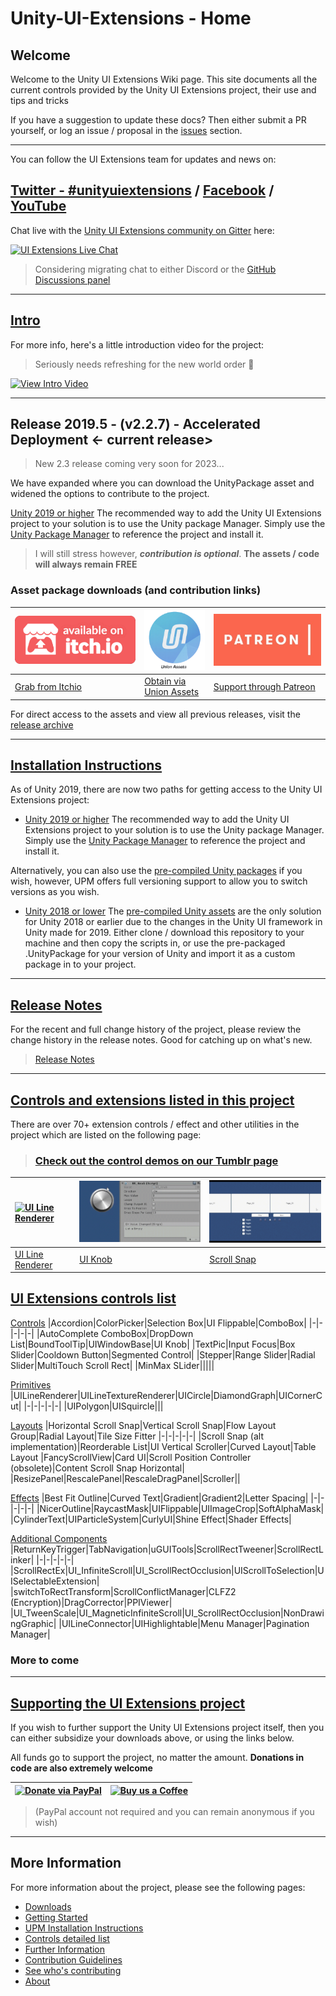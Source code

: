 # Unity-UI-Extensions - Home

## Welcome

Welcome to the Unity UI Extensions Wiki page.  This site documents all the current controls provided by the Unity UI Extensions project, their use and tips and tricks

If you have a suggestion to update these docs? Then either submit a PR yourself, or log an issue / proposal in the [issues](https://github.com/Unity-UI-Extensions/com.unity.uiextensions/issues) section.

-----

You can follow the UI Extensions team for updates and news on:

## [Twitter - #unityuiextensions](https://twitter.com/search?q=%23unityuiextensions) / [Facebook](https://www.facebook.com/UnityUIExtensions/) / [YouTube](https://www.youtube.com/@UnityUIExtensions)

Chat live with the [Unity UI Extensions community on Gitter](https://gitter.im/Unity-UI-Extensions/Lobby) here:

[![UI Extensions Live Chat](https://photos.angel.co/startups/i/368944-d81438d134dc6c5567ffaab69861cb34-medium_jpg.jpg?buster=1404125976)](https://gitter.im/Unity-UI-Extensions/Lobby)

> Considering migrating chat to either Discord or the [GitHub Discussions panel](https://github.com/Unity-UI-Extensions/com.unity.uiextensions/discussions/419)

-----

## [Intro](GettingStarted.md)

For more info, here's a little introduction video for the project:

> Seriously needs refreshing for the new world order 🤣

[![View Intro Video](http://img.youtube.com/vi/njoIeE4akq0/0.jpg)](http://www.youtube.com/watch?v=njoIeE4akq0 "Unity UI Extensions intro video")

-----

## Release 2019.5 - (v2.2.7)  - Accelerated Deployment <- current release>

> New 2.3 release coming very soon for 2023...

We have expanded where you can download the UnityPackage asset and widened the options to contribute to the project.

[Unity 2019 or higher](UPMInstallation.md)
The recommended way to add the Unity UI Extensions project to your solution is to use the Unity package Manager. Simply use the [Unity Package Manager](UPMInstallation) to reference the project and install it.

> I will still stress however, ***contribution is optional***. **The assets / code will always remain FREE**

### Asset package downloads (and contribution links)

| [![Download from Itch.IO](/SiteImages/itchio.png)](https://unityuiextensions.itch.io/uiextensions2-0 "Download from Itch.IO") | [![Download from Itch.IO](SiteImages/unionassets.png)](https://unionassets.com/unity-ui-extensions "Download from Union Assets") | [![Download from Itch.IO](SiteImages/patreon.jpg)](https://www.patreon.com/UnityUIExtensions "Support Unity UI Extensions on Patreon & download")|
| :--- | :--- | :--- |
| [Grab from Itchio](https://unityuiextensions.itch.io/uiextensions2-0) | [Obtain via Union Assets](https://unionassets.com/unity-ui-extensions) |[Support through Patreon](https://www.patreon.com/UnityUIExtensions) |

For direct access to the assets and view all previous releases, visit the [release archive](Downloads)

-----

## [Installation Instructions](GettingStarted.md)

As of Unity 2019, there are now two paths for getting access to the Unity UI Extensions project:

- [Unity 2019 or higher](UPMInstallation.md)
The recommended way to add the Unity UI Extensions project to your solution is to use the Unity package Manager. Simply use the [Unity Package Manager](UPMInstallation) to reference the project and install it.

Alternatively, you can also use the [pre-compiled Unity packages](Downloads.md) if you wish, however, UPM offers full versioning support to allow you to switch versions as you wish.

- [Unity 2018 or lower](Downloads.md)
The [pre-compiled Unity assets](Downloads.md) are the only solution for Unity 2018 or earlier due to the changes in the Unity UI framework in Unity made for 2019.
Either clone / download this repository to your machine and then copy the scripts in, or use the pre-packaged .UnityPackage for your version of Unity and import it as a custom package in to your project.

-----

## [Release Notes](ReleaseNotes/RELEASENOTES.md)

For the recent and full change history of the project, please review the change history in the release notes.
Good for catching up on what's new.

> [Release Notes](ReleaseNotes/RELEASENOTES.md)

-----

## [Controls and extensions listed in this project](Controls.md)

There are over 70+ extension controls / effect and other utilities in the project which are listed on the following page:

> ### [Check out the control demos on our Tumblr page](https://unityuiextensions.tumblr.com/)

| [![UI Line Renderer](./SiteImages/LineRenderer.gif)](https://www.tumblr.com/blog/unityuiextensions "UI Line Renderer") | [![UI Knob](./SiteImages/UIKnob.gif)](https://www.tumblr.com/blog/unityuiextensions "UI Knob")   | [![ScrollSnap](./SiteImages/ScrollSnap.gif)](https://www.tumblr.com/blog/unityuiextensions "Scroll Snap")|
| :--- | :--- | :--- |
| [UI Line Renderer](https://www.tumblr.com/blog/unityuiextensions) | [UI Knob](https://www.tumblr.com/blog/unityuiextensions) |[Scroll Snap](https://www.tumblr.com/blog/unityuiextensions) |

## [UI Extensions controls list](Controls.md)

[Controls](Controls.md#controls)
|Accordion|ColorPicker|Selection Box|UI Flippable|ComboBox|
|-|-|-|-|-|
|AutoComplete ComboBox|DropDown List|BoundToolTip|UIWindowBase|UI Knob|
|TextPic|Input Focus|Box Slider|Cooldown Button|Segmented Control|
|Stepper|Range Slider|Radial Slider|MultiTouch Scroll Rect|
|MinMax SLider|||||

[Primitives](Controls.md#primitives)
|UILineRenderer|UILineTextureRenderer|UICircle|DiamondGraph|UICornerCut|
|-|-|-|-|-|
|UIPolygon|UISquircle|||

[Layouts](Controls.md#layouts)
|Horizontal Scroll Snap|Vertical Scroll Snap|Flow Layout Group|Radial Layout|Tile Size Fitter
|-|-|-|-|-|
|Scroll Snap (alt implementation)|Reorderable List|UI Vertical Scroller|Curved Layout|Table Layout
|FancyScrollView|Card UI|Scroll Position Controller (obsolete)|Content Scroll Snap Horizontal|
|ResizePanel|RescalePanel|RescaleDragPanel|Scroller||

[Effects](Controls.md#effect-components)
|Best Fit Outline|Curved Text|Gradient|Gradient2|Letter Spacing|
|-|-|-|-|-|
|NicerOutline|RaycastMask|UIFlippable|UIImageCrop|SoftAlphaMask|
|CylinderText|UIParticleSystem|CurlyUI|Shine Effect|Shader Effects|

[Additional Components](Controls.md#additional-components)
|ReturnKeyTrigger|TabNavigation|uGUITools|ScrollRectTweener|ScrollRectLinker|
|-|-|-|-|-|
|ScrollRectEx|UI_InfiniteScroll|UI_ScrollRectOcclusion|UIScrollToSelection|UISelectableExtension|
|switchToRectTransform|ScrollConflictManager|CLFZ2 (Encryption)|DragCorrector|PPIViewer|
|UI_TweenScale|UI_MagneticInfiniteScroll|UI_ScrollRectOcclusion|NonDrawingGraphic|
|UILineConnector|UIHighlightable|Menu Manager|Pagination Manager|

### More to come

-----

## [Supporting the UI Extensions project](https://www.paypal.com/cgi-bin/webscr?cmd=_s-xclick&hosted_button_id=89L8T9N6BR7LJ)

If you wish to further support the Unity UI Extensions project itself, then you can either subsidize your downloads above, or using the links below.

All funds go to support the project, no matter the amount. **Donations in code are also extremely welcome**

| [![Donate via PayPal](https://www.paypalobjects.com/webstatic/mktg/Logo/pp-logo-150px.png)](https://www.paypal.com/cgi-bin/webscr?cmd=_s-xclick&hosted_button_id=89L8T9N6BR7LJ "Donating via Paypal") | [![Buy us a Coffee](https://uploads-ssl.webflow.com/5c14e387dab576fe667689cf/5cbed8a4ae2b88347c06c923_BuyMeACoffee_blue-p-500.png)](https://ko-fi.com/uiextensions "Buy us a Coffee") |
|---|---|

> (PayPal account not required and you can remain anonymous if you wish)

-----

## More Information

For more information about the project, please see the following pages:

- [Downloads](Downloads.md)
- [Getting Started](GettingStarted.md)
- [UPM Installation Instructions](UPMInstallation.md)
- [Controls detailed list](Controls.md)
- [Further Information](FurtherInfo.md)
- [Contribution Guidelines](ContributionGuidelines.md)
- [See who's contributing](Contributors.md)
- [About](About.md)
